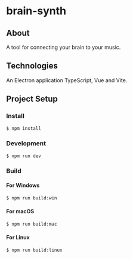 # brain-synth

## About

A tool for connecting your brain to your music.

## Technologies

An Electron application TypeScript, Vue and Vite.

## Project Setup

### Install

```bash
$ npm install
```

### Development

```bash
$ npm run dev
```

### Build

#### For Windows
```bash
$ npm run build:win
```

#### For macOS
```bash
$ npm run build:mac
```

#### For Linux
```bash
$ npm run build:linux
```
